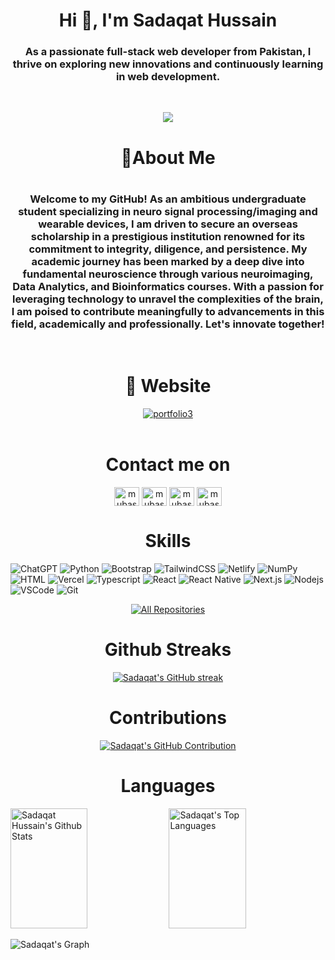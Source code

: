 <h1 align="center">Hi 👋, I'm Sadaqat Hussain </h1>


<h3 align="center">As a passionate full-stack web developer from Pakistan, I thrive on exploring new innovations and continuously learning in web development.</h3>
<br>
<!--ABOUT-->
<p align="center">
<img src="https://github.com/Sadaqathocein/awesome/assets/168326192/a7ed27d9-95f4-41b2-8d30-dddd9686608a">

</p>
<h1 align="center">🚀About Me <h1>
  <h3 align="center">Welcome to my GitHub! As an ambitious undergraduate student specializing in neuro signal processing/imaging and wearable devices, I am driven to secure an overseas scholarship in a prestigious institution renowned for its commitment to integrity, diligence, and persistence. My academic journey has been marked by a deep dive into fundamental neuroscience through various neuroimaging, Data Analytics, and Bioinformatics courses. With a passion for leveraging technology to unravel the complexities of the brain, I am poised to contribute meaningfully to advancements in this field, academically and professionally. Let's innovate together!</h3>
<br>
  
<!--WEBSITE-->
<h1 align="center">🔗 Website</h1>
  <div align ="center">
<a href="https:///">
    <img src="https://github.com/mubashir1837/mubashir1837/assets/163585695/c76cab91-51c3-4f81-a80f-28f9dfff4a42" alt="portfolio3">
  </a>
</div>
<br>

<!--SOCIAL ACCOUNTS-->
<h1 align="center">Contact me on</h1>
<p align="center">
<a href="https://twitter.com/s" target="blank"><img align="center" src="https://raw.githubusercontent.com/rahuldkjain/github-profile-readme-generator/master/src/images/icons/Social/twitter.svg" alt="mubashirali" height="30" width="40" /></a>
<a href="https://linkedin.com/in/sadaqat12/" target="blank"><img align="center" src="https://raw.githubusercontent.com/rahuldkjain/github-profile-readme-generator/master/src/images/icons/Social/linked-in-alt.svg" alt="mubashirali8" height="30" width="40" /></a>
<a href="https://facebook.com/sadaqathocein" target="blank"><img align="center" src="https://raw.githubusercontent.com/rahuldkjain/github-profile-readme-generator/master/src/images/icons/Social/facebook.svg" alt="mubashiraliyaar" height="30" width="40" /></a>
<a href="https://instagram.com/sadaqathocein" target="blank"><img align="center" src="https://raw.githubusercontent.com/rahuldkjain/github-profile-readme-generator/master/src/images/icons/Social/instagram.svg" alt="mubashir_aliyaar37" height="30" width="40" /></a>
</p>


<!--SKILLS-->
<h1 align="center">Skills</h1>

![ChatGPT](https://img.shields.io/badge/chatGPT-74aa9c?style=for-the-badge&logo=openai&logoColor=white)
![Python](https://img.shields.io/badge/python-3670A0?style=for-the-badge&logo=python&logoColor=ffdd54)
![Bootstrap](https://img.shields.io/badge/bootstrap-%238511FA.svg?style=for-the-badge&logo=bootstrap&logoColor=white)
![TailwindCSS](https://img.shields.io/badge/tailwindcss-%2338B2AC.svg?style=for-the-badge&logo=tailwind-css&logoColor=white)
![Netlify](https://img.shields.io/badge/netlify-%23000000.svg?style=for-the-badge&logo=netlify&logoColor=#00C7B7)
![NumPy](https://img.shields.io/badge/numpy-%23013243.svg?style=for-the-badge&logo=numpy&logoColor=white)
![HTML](https://img.shields.io/badge/HTML5-E34F26?style=for-the-badge&logo=html5&logoColor=white)
![Vercel](https://img.shields.io/badge/vercel-%23000000.svg?style=for-the-badge&logo=vercel&logoColor=white)
![Typescript](https://img.shields.io/badge/Typescript-007acc?style=for-the-badge&labelColor=black&logo=typescript&logoColor=007acc)
![React](https://img.shields.io/badge/-React-61DBFB?style=for-the-badge&labelColor=black&logo=react&logoColor=61DBFB)
![React Native](https://img.shields.io/badge/React_Native-20232A?style=for-the-badge&logo=react&logoColor=61DAFB)
![Next.js](https://img.shields.io/badge/next.js-000000?style=for-the-badge&logo=nextdotjs&logoColor=white)
![Nodejs](https://img.shields.io/badge/Nodejs-3C873A?style=for-the-badge&labelColor=black&logo=node.js&logoColor=3C873A)
![VSCode](https://img.shields.io/badge/Visual_Studio-0078d7?style=for-the-badge&logo=visual%20studio&logoColor=white)
![Git](https://img.shields.io/badge/Git-F05032?style=for-the-badge&logo=git&logoColor=white)

<!--Open Sourses--
<h1 align="center">Open Source</h1-->


<!--CONFIG FILE-
<h1 align="center">Config Files</h1>

[![Mubashir Readme](https://github-readme-stats.vercel.app/api/pin/?username=Sadaqathocein&repo=Sadaqathocein&border_color=7F3FBF&bg_color=0D1117&title_color=C9D1D9&text_color=8B949E&icon_color=7F3FBF)](https://github.com/Sadaqathocein) -->
<p align="center">
  <a href="https://github.com/Sadaqathocein?tab=repositories" target="_blank"><img alt="All Repositories" title="All Repositories" src="https://img.shields.io/badge/-All%20Repos-2962FF?style=for-the-badge&logo=koding&logoColor=white"/></a>
</p>
<!--GithubStreaks-->
<h1 align="center">Github Streaks </h1>
<p align="center">
  <a href="https://github.com/Sadaqathocein">
    <img src="https://github-readme-streak-stats.herokuapp.com/?user=Sadaqathocein&theme=radical&border=7F3FBF&background=0D1117" alt="Sadaqat's GitHub streak"/>
  </a>
</p>

<!--CONTRIBUTIONS-->
<h1 align="center">Contributions</h1>
<div align="center">
  <a href="https://github.com/Sadaqathocein">
    <img src="https://github-profile-summary-cards.vercel.app/api/cards/profile-details?username=Sadaqathocein&theme=radical" alt="Sadaqat's GitHub Contribution"/>
  </a>
</div> 
 
 
 <!--LANGUAGES-->
<h1 align="center">Languages</h1>
  <a> 
    <a href="https://github.com/Sadaqathocein"><img alt="Sadaqat Hussain's Github Stats" src="https://denvercoder1-github-readme-stats.vercel.app/api?username=Sadaqathocein&show_icons=true&count_private=true&theme=react&border_color=7F3FBF&bg_color=0D1117&title_color=F85D7F&icon_color=F8D866" height="192px" width="49.5%"/></a>
  <a href="https://github.com/Sadaqathocein"><img alt="Sadaqat's Top Languages" src="https://denvercoder1-github-readme-stats.vercel.app/api/top-langs/?username=Sadaqathocein&langs_count=8&layout=compact&theme=react&border_color=7F3FBF&bg_color=0D1117&title_color=F85D7F&icon_color=F8D866" height="192px" width="49.5%"/></a>
  <br/>
</a>

![Sadaqat's Graph](https://github-readme-activity-graph.vercel.app/graph?username=Sadaqathocein&custom_title=Sadaqat%20Hussian's%20GitHub%20Activity%20Graph&bg_color=0D1117&color=7F3FBF&line=7F3FBF&point=7F3FBF&area_color=FFFFFF&title_color=FFFFFF&area=true)










